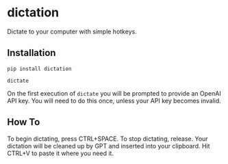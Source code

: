 # dictation
Dictate to your computer with simple hotkeys.

## Installation
`pip install dictation`

`dictate`

On the first execution of `dictate` you will be prompted to provide an OpenAI API key. You will need to do this once, unless your API key becomes invalid.

## How To
To begin dictating, press CTRL+SPACE. To stop dictating, release. Your dictation will be cleaned up by GPT and inserted into your clipboard. Hit CTRL+V to paste it where you need it.